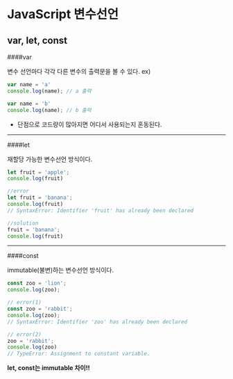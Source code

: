 # JavaScript 변수선언
var, let, const
---
####var

변수 선언마다 각각 다른 변수의 출력문을 볼 수 있다.
ex)
```javascript
var name = 'a'
console.log(name); // a 출력

var name = 'b'
console.log(name); // b 출력
```

- 단점으로 코드량이 많아지면 어디서 사용되는지 혼동된다.
---
####let

재할당 가능한 변수선언 방식이다.
````javascript
let fruit = 'apple';
console.log(fruit)

//error
let fruit = 'banana';
console.log(fruit)
// SyntaxError: Identifier 'fruit' has already been declared

//solution
fruit = 'banana';
console.log(fruit)
````
---
####const

immutable(불변)하는 변수선언 방식이다.
````javascript
const zoo = 'lion';
console.log(zoo);

// error(1)
const zoo = 'rabbit';
console.log(zoo);
// SyntaxError: Identifier 'zoo' has already been declared

// error(2)
zoo = 'rabbit';
console.log(zoo)
// TypeError: Assignment to constant variable.
````

**let, const는 immutable 차이!!**